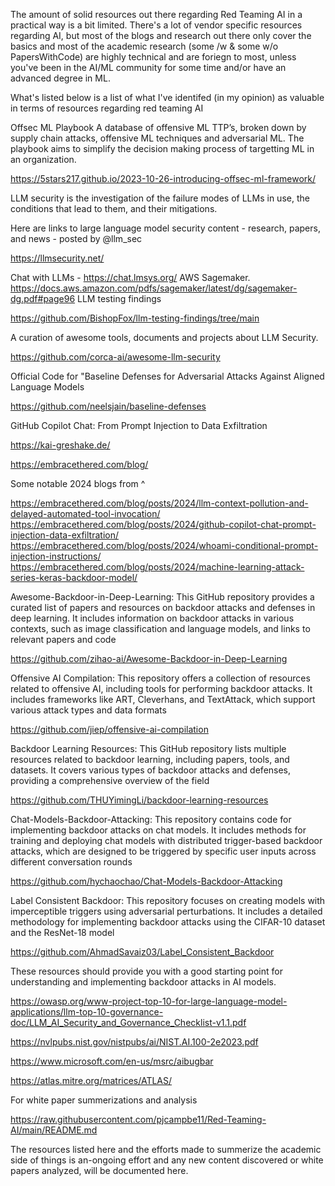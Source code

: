 The amount of solid resources out there regarding Red Teaming AI in a practical way is a bit limited. There's a lot of vendor specific resources regarding AI, but most of the blogs and research out there only cover the basics and most of the academic research (some /w & some w/o PapersWithCode) are highly technical and are foriegn to most, unless you've been in the AI/ML community for some time and/or have an advanced degree in ML. 

What's listed below is a list of what I've identifed (in my opinion) as valuable in terms of resources regarding red teaming AI

Offsec ML Playbook
A database of offensive ML TTP’s, broken down by supply chain attacks, offensive ML techniques and adversarial ML. The playbook aims to simplify the decision making process of targetting ML in an organization.

https://5stars217.github.io/2023-10-26-introducing-offsec-ml-framework/

LLM security is the investigation of the failure modes of LLMs in use, the conditions that lead to them, and their mitigations.

Here are links to large language model security content - research, papers, and news - posted by @llm_sec

https://llmsecurity.net/

Chat with LLMs - https://chat.lmsys.org/
AWS Sagemaker.           https://docs.aws.amazon.com/pdfs/sagemaker/latest/dg/sagemaker-dg.pdf#page96
LLM testing findings

https://github.com/BishopFox/llm-testing-findings/tree/main

A curation of awesome tools, documents and projects about LLM Security.

https://github.com/corca-ai/awesome-llm-security

Official Code for "Baseline Defenses for Adversarial Attacks Against Aligned Language Models

https://github.com/neelsjain/baseline-defenses

GitHub Copilot Chat: From Prompt Injection to Data Exfiltration

https://kai-greshake.de/

https://embracethered.com/blog/

Some notable 2024 blogs from ^ 

https://embracethered.com/blog/posts/2024/llm-context-pollution-and-delayed-automated-tool-invocation/
https://embracethered.com/blog/posts/2024/github-copilot-chat-prompt-injection-data-exfiltration/
https://embracethered.com/blog/posts/2024/whoami-conditional-prompt-injection-instructions/
https://embracethered.com/blog/posts/2024/machine-learning-attack-series-keras-backdoor-model/

Awesome-Backdoor-in-Deep-Learning: This GitHub repository provides a curated list of papers and resources on backdoor attacks and defenses in deep learning. It includes information on backdoor attacks in various contexts, such as image classification and language models, and links to relevant papers and code 

https://github.com/zihao-ai/Awesome-Backdoor-in-Deep-Learning

Offensive AI Compilation: This repository offers a collection of resources related to offensive AI, including tools for performing backdoor attacks. It includes frameworks like ART, Cleverhans, and TextAttack, which support various attack types and data formats

https://github.com/jiep/offensive-ai-compilation

Backdoor Learning Resources: This GitHub repository lists multiple resources related to backdoor learning, including papers, tools, and datasets. It covers various types of backdoor attacks and defenses, providing a comprehensive overview of the field 

https://github.com/THUYimingLi/backdoor-learning-resources

Chat-Models-Backdoor-Attacking: This repository contains code for implementing backdoor attacks on chat models. It includes methods for training and deploying chat models with distributed trigger-based backdoor attacks, which are designed to be triggered by specific user inputs across different conversation rounds 

https://github.com/hychaochao/Chat-Models-Backdoor-Attacking

Label Consistent Backdoor: This repository focuses on creating models with imperceptible triggers using adversarial perturbations. It includes a detailed methodology for implementing backdoor attacks using the CIFAR-10 dataset and the ResNet-18 model 

https://github.com/AhmadSavaiz03/Label_Consistent_Backdoor

These resources should provide you with a good starting point for understanding and implementing backdoor attacks in AI models.

https://owasp.org/www-project-top-10-for-large-language-model-applications/llm-top-10-governance-doc/LLM_AI_Security_and_Governance_Checklist-v1.1.pdf

https://nvlpubs.nist.gov/nistpubs/ai/NIST.AI.100-2e2023.pdf

https://www.microsoft.com/en-us/msrc/aibugbar

https://atlas.mitre.org/matrices/ATLAS/

For white paper summerizations and analysis 

https://raw.githubusercontent.com/pjcampbe11/Red-Teaming-AI/main/README.md 

The resources listed here and the efforts made to summerize the academic side of things is an-ongoing effort and any new content discovered or white papers analyzed, will be documented here.
